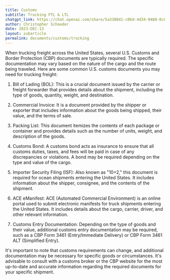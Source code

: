 ```yaml
---
title: Customs
subtitle: Trucking FTL & LTL
chatgpt_link: https://chat.openai.com/share/5a338841-c06d-4d34-9488-0c612fab16ea
author: Christopher Schoeder
date: 2023-DEC-13
layout: subarticle
permalink: documents/customs/trucking
---
```


When trucking freight across the United States, several U.S. Customs and Border Protection (CBP) documents are typically required. The specific documentation may vary based on the nature of the cargo and the route being traveled. Here are some common U.S. customs documents you may need for trucking freight:

1. Bill of Lading (BOL): This is a crucial document issued by the carrier or freight forwarder that provides details about the shipment, including the type of goods, quantity, weight, and destination.

2. Commercial Invoice: It is a document provided by the shipper or exporter that includes information about the goods being shipped, their value, and the terms of sale.

3. Packing List: This document itemizes the contents of each package or container and provides details such as the number of units, weight, and description of the goods.

4. Customs Bond: A customs bond acts as insurance to ensure that all customs duties, taxes, and fees will be paid in case of any discrepancies or violations. A bond may be required depending on the type and value of the cargo.

5. Importer Security Filing (ISF): Also known as "10+2," this document is required for ocean shipments entering the United States. It includes information about the shipper, consignee, and the contents of the shipment.

6. ACE eManifest: ACE (Automated Commercial Environment) is an online portal used to submit electronic manifests for truck shipments entering the United States. It includes details about the cargo, carrier, driver, and other relevant information.

7. Customs Entry Documentation: Depending on the type of goods and their value, additional customs entry documentation may be required, such as a CBP Form 3461 (Entry/Immediate Delivery) or CBP Form 3461 ALT (Simplified Entry).

It's important to note that customs requirements can change, and additional documentation may be necessary for specific goods or circumstances. It's advisable to consult with a customs broker or the CBP website for the most up-to-date and accurate information regarding the required documents for your specific shipment.